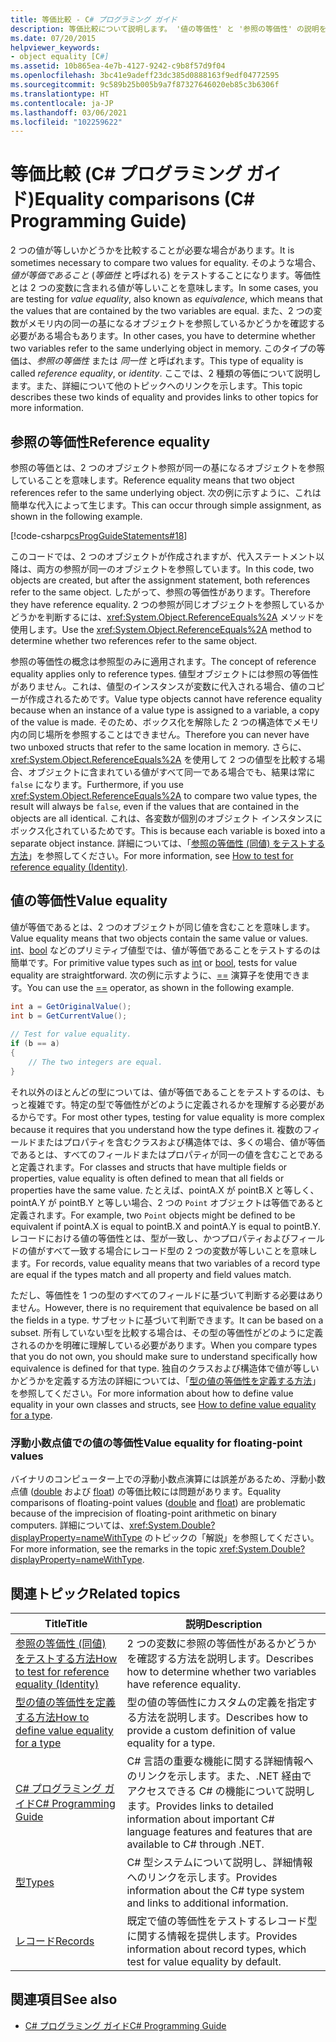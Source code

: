 ```yaml
---
title: 等価比較 - C# プログラミング ガイド
description: 等価比較について説明します。 '値の等価性' と '参照の等価性' の説明を確認し、その他のリソースを参照してください。
ms.date: 07/20/2015
helpviewer_keywords:
- object equality [C#]
ms.assetid: 10b865ea-4e7b-4127-9242-c9b8f57d9f04
ms.openlocfilehash: 3bc41e9adeff23dc385d0888163f9edf04772595
ms.sourcegitcommit: 9c589b25b005b9a7f87327646020eb85c3b6306f
ms.translationtype: HT
ms.contentlocale: ja-JP
ms.lasthandoff: 03/06/2021
ms.locfileid: "102259622"
---
```

# <a name="equality-comparisons-c-programming-guide"></a><span data-ttu-id="43807-104">等価比較 (C# プログラミング ガイド)</span><span class="sxs-lookup"><span data-stu-id="43807-104">Equality comparisons (C# Programming Guide)</span></span>

<span data-ttu-id="43807-105">2 つの値が等しいかどうかを比較することが必要な場合があります。</span><span class="sxs-lookup"><span data-stu-id="43807-105">It is sometimes necessary to compare two values for equality.</span></span> <span data-ttu-id="43807-106">そのような場合、*値が等価であること* (*等価性* と呼ばれる) をテストすることになります。等価性とは 2 つの変数に含まれる値が等しいことを意味します。</span><span class="sxs-lookup"><span data-stu-id="43807-106">In some cases, you are testing for *value equality*, also known as *equivalence*, which means that the values that are contained by the two variables are equal.</span></span> <span data-ttu-id="43807-107">また、2 つの変数がメモリ内の同一の基になるオブジェクトを参照しているかどうかを確認する必要がある場合もあります。</span><span class="sxs-lookup"><span data-stu-id="43807-107">In other cases, you have to determine whether two variables refer to the same underlying object in memory.</span></span> <span data-ttu-id="43807-108">このタイプの等価は、*参照の等価性* または *同一性* と呼ばれます。</span><span class="sxs-lookup"><span data-stu-id="43807-108">This type of equality is called *reference equality*, or *identity*.</span></span> <span data-ttu-id="43807-109">ここでは、2 種類の等価について説明します。また、詳細について他のトピックへのリンクを示します。</span><span class="sxs-lookup"><span data-stu-id="43807-109">This topic describes these two kinds of equality and provides links to other topics for more information.</span></span>  
  
## <a name="reference-equality"></a><span data-ttu-id="43807-110">参照の等価性</span><span class="sxs-lookup"><span data-stu-id="43807-110">Reference equality</span></span>

 <span data-ttu-id="43807-111">参照の等価とは、2 つのオブジェクト参照が同一の基になるオブジェクトを参照していることを意味します。</span><span class="sxs-lookup"><span data-stu-id="43807-111">Reference equality means that two object references refer to the same underlying object.</span></span> <span data-ttu-id="43807-112">次の例に示すように、これは簡単な代入によって生じます。</span><span class="sxs-lookup"><span data-stu-id="43807-112">This can occur through simple assignment, as shown in the following example.</span></span>  
  
 [!code-csharp[csProgGuideStatements#18](~/samples/snippets/csharp/VS_Snippets_VBCSharp/csProgGuideStatements/CS/Statements.cs#18)]  
  
 <span data-ttu-id="43807-113">このコードでは、2 つのオブジェクトが作成されますが、代入ステートメント以降は、両方の参照が同一のオブジェクトを参照しています。</span><span class="sxs-lookup"><span data-stu-id="43807-113">In this code, two objects are created, but after the assignment statement, both references refer to the same object.</span></span> <span data-ttu-id="43807-114">したがって、参照の等価性があります。</span><span class="sxs-lookup"><span data-stu-id="43807-114">Therefore they have reference equality.</span></span> <span data-ttu-id="43807-115">2 つの参照が同じオブジェクトを参照しているかどうかを判断するには、<xref:System.Object.ReferenceEquals%2A> メソッドを使用します。</span><span class="sxs-lookup"><span data-stu-id="43807-115">Use the <xref:System.Object.ReferenceEquals%2A> method to determine whether two references refer to the same object.</span></span>  
  
<span data-ttu-id="43807-116">参照の等価性の概念は参照型のみに適用されます。</span><span class="sxs-lookup"><span data-stu-id="43807-116">The concept of reference equality applies only to reference types.</span></span> <span data-ttu-id="43807-117">値型オブジェクトには参照の等価性がありません。これは、値型のインスタンスが変数に代入される場合、値のコピーが作成されるためです。</span><span class="sxs-lookup"><span data-stu-id="43807-117">Value type objects cannot have reference equality because when an instance of a value type is assigned to a variable, a copy of the value is made.</span></span> <span data-ttu-id="43807-118">そのため、ボックス化を解除した 2 つの構造体でメモリ内の同じ場所を参照することはできません。</span><span class="sxs-lookup"><span data-stu-id="43807-118">Therefore you can never have two unboxed structs that refer to the same location in memory.</span></span> <span data-ttu-id="43807-119">さらに、<xref:System.Object.ReferenceEquals%2A> を使用して 2 つの値型を比較する場合、オブジェクトに含まれている値がすべて同一である場合でも、結果は常に `false` になります。</span><span class="sxs-lookup"><span data-stu-id="43807-119">Furthermore, if you use <xref:System.Object.ReferenceEquals%2A> to compare two value types, the result will always be `false`, even if the values that are contained in the objects are all identical.</span></span> <span data-ttu-id="43807-120">これは、各変数が個別のオブジェクト インスタンスにボックス化されているためです。</span><span class="sxs-lookup"><span data-stu-id="43807-120">This is because each variable is boxed into a separate object instance.</span></span> <span data-ttu-id="43807-121">詳細については、「[参照の等価性 (同値) をテストする方法](./how-to-test-for-reference-equality-identity.md)」を参照してください。</span><span class="sxs-lookup"><span data-stu-id="43807-121">For more information, see [How to test for reference equality (Identity)](./how-to-test-for-reference-equality-identity.md).</span></span>

## <a name="value-equality"></a><span data-ttu-id="43807-122">値の等価性</span><span class="sxs-lookup"><span data-stu-id="43807-122">Value equality</span></span>

 <span data-ttu-id="43807-123">値が等価であるとは、2 つのオブジェクトが同じ値を含むことを意味します。</span><span class="sxs-lookup"><span data-stu-id="43807-123">Value equality means that two objects contain the same value or values.</span></span> <span data-ttu-id="43807-124">[int](../../language-reference/builtin-types/integral-numeric-types.md)、[bool](../../language-reference/builtin-types/bool.md) などのプリミティブ値型では、値が等価であることをテストするのは簡単です。</span><span class="sxs-lookup"><span data-stu-id="43807-124">For primitive value types such as [int](../../language-reference/builtin-types/integral-numeric-types.md) or [bool](../../language-reference/builtin-types/bool.md), tests for value equality are straightforward.</span></span> <span data-ttu-id="43807-125">次の例に示すように、[==](../../language-reference/operators/equality-operators.md#equality-operator-) 演算子を使用できます。</span><span class="sxs-lookup"><span data-stu-id="43807-125">You can use the [==](../../language-reference/operators/equality-operators.md#equality-operator-) operator, as shown in the following example.</span></span>  
  
```csharp  
int a = GetOriginalValue();  
int b = GetCurrentValue();  
  
// Test for value equality.
if (b == a)
{  
    // The two integers are equal.  
}  
```  
  
 <span data-ttu-id="43807-126">それ以外のほとんどの型については、値が等価であることをテストするのは、もっと複雑です。特定の型で等価性がどのように定義されるかを理解する必要があるからです。</span><span class="sxs-lookup"><span data-stu-id="43807-126">For most other types, testing for value equality is more complex because it requires that you understand how the type defines it.</span></span> <span data-ttu-id="43807-127">複数のフィールドまたはプロパティを含むクラスおよび構造体では、多くの場合、値が等価であるとは、すべてのフィールドまたはプロパティが同一の値を含むことであると定義されます。</span><span class="sxs-lookup"><span data-stu-id="43807-127">For classes and structs that have multiple fields or properties, value equality is often defined to mean that all fields or properties have the same value.</span></span> <span data-ttu-id="43807-128">たとえば、pointA.X が pointB.X と等しく、pointA.Y が pointB.Y と等しい場合、2 つの `Point` オブジェクトは等価であると定義されます。</span><span class="sxs-lookup"><span data-stu-id="43807-128">For example, two `Point` objects might be defined to be equivalent if pointA.X is equal to pointB.X and pointA.Y is equal to pointB.Y.</span></span> <span data-ttu-id="43807-129">レコードにおける値の等価性とは、型が一致し、かつプロパティおよびフィールドの値がすべて一致する場合にレコード型の 2 つの変数が等しいことを意味します。</span><span class="sxs-lookup"><span data-stu-id="43807-129">For records, value equality means that two variables of a record type are equal if the types match and all property and field values match.</span></span>  
  
<span data-ttu-id="43807-130">ただし、等価性を 1 つの型のすべてのフィールドに基づいて判断する必要はありません。</span><span class="sxs-lookup"><span data-stu-id="43807-130">However, there is no requirement that equivalence be based on all the fields in a type.</span></span> <span data-ttu-id="43807-131">サブセットに基づいて判断できます。</span><span class="sxs-lookup"><span data-stu-id="43807-131">It can be based on a subset.</span></span> <span data-ttu-id="43807-132">所有していない型を比較する場合は、その型の等価性がどのように定義されるのかを明確に理解している必要があります。</span><span class="sxs-lookup"><span data-stu-id="43807-132">When you compare types that you do not own, you should make sure to understand specifically how equivalence is defined for that type.</span></span> <span data-ttu-id="43807-133">独自のクラスおよび構造体で値が等しいかどうかを定義する方法の詳細については、「[型の値の等価性を定義する方法](./how-to-define-value-equality-for-a-type.md)」を参照してください。</span><span class="sxs-lookup"><span data-stu-id="43807-133">For more information about how to define value equality in your own classes and structs, see [How to define value equality for a type](./how-to-define-value-equality-for-a-type.md).</span></span>
  
### <a name="value-equality-for-floating-point-values"></a><span data-ttu-id="43807-134">浮動小数点値での値の等価性</span><span class="sxs-lookup"><span data-stu-id="43807-134">Value equality for floating-point values</span></span>

 <span data-ttu-id="43807-135">バイナリのコンピューター上での浮動小数点演算には誤差があるため、浮動小数点値 ([double](../../language-reference/builtin-types/floating-point-numeric-types.md) および [float](../../language-reference/builtin-types/floating-point-numeric-types.md)) の等価比較には問題があります。</span><span class="sxs-lookup"><span data-stu-id="43807-135">Equality comparisons of floating-point values ([double](../../language-reference/builtin-types/floating-point-numeric-types.md) and [float](../../language-reference/builtin-types/floating-point-numeric-types.md)) are problematic because of the imprecision of floating-point arithmetic on binary computers.</span></span> <span data-ttu-id="43807-136">詳細については、<xref:System.Double?displayProperty=nameWithType> のトピックの「解説」を参照してください。</span><span class="sxs-lookup"><span data-stu-id="43807-136">For more information, see the remarks in the topic <xref:System.Double?displayProperty=nameWithType>.</span></span>  
  
## <a name="related-topics"></a><span data-ttu-id="43807-137">関連トピック</span><span class="sxs-lookup"><span data-stu-id="43807-137">Related topics</span></span>  
  
|<span data-ttu-id="43807-138">Title</span><span class="sxs-lookup"><span data-stu-id="43807-138">Title</span></span>|<span data-ttu-id="43807-139">説明</span><span class="sxs-lookup"><span data-stu-id="43807-139">Description</span></span>|  
|-----------|-----------------|
|[<span data-ttu-id="43807-140">参照の等価性 (同値) をテストする方法</span><span class="sxs-lookup"><span data-stu-id="43807-140">How to test for reference equality (Identity)</span></span>](./how-to-test-for-reference-equality-identity.md)|<span data-ttu-id="43807-141">2 つの変数に参照の等価性があるかどうかを確認する方法を説明します。</span><span class="sxs-lookup"><span data-stu-id="43807-141">Describes how to determine whether two variables have reference equality.</span></span>|
|[<span data-ttu-id="43807-142">型の値の等価性を定義する方法</span><span class="sxs-lookup"><span data-stu-id="43807-142">How to define value equality for a type</span></span>](./how-to-define-value-equality-for-a-type.md)|<span data-ttu-id="43807-143">型の値の等価性にカスタムの定義を指定する方法を説明します。</span><span class="sxs-lookup"><span data-stu-id="43807-143">Describes how to provide a custom definition of value equality for a type.</span></span>|
|[<span data-ttu-id="43807-144">C# プログラミング ガイド</span><span class="sxs-lookup"><span data-stu-id="43807-144">C# Programming Guide</span></span>](../index.md)|<span data-ttu-id="43807-145">C# 言語の重要な機能に関する詳細情報へのリンクを示します。また、.NET 経由でアクセスできる C# の機能について説明します。</span><span class="sxs-lookup"><span data-stu-id="43807-145">Provides links to detailed information about important C# language features and features that are available to C# through .NET.</span></span>|
|[<span data-ttu-id="43807-146">型</span><span class="sxs-lookup"><span data-stu-id="43807-146">Types</span></span>](../types/index.md)|<span data-ttu-id="43807-147">C# 型システムについて説明し、詳細情報へのリンクを示します。</span><span class="sxs-lookup"><span data-stu-id="43807-147">Provides information about the C# type system and links to additional information.</span></span>|
|[<span data-ttu-id="43807-148">レコード</span><span class="sxs-lookup"><span data-stu-id="43807-148">Records</span></span>](../classes-and-structs/records.md)|<span data-ttu-id="43807-149">既定で値の等価性をテストするレコード型に関する情報を提供します。</span><span class="sxs-lookup"><span data-stu-id="43807-149">Provides information about record types, which test for value equality by default.</span></span>|

## <a name="see-also"></a><span data-ttu-id="43807-150">関連項目</span><span class="sxs-lookup"><span data-stu-id="43807-150">See also</span></span>

- [<span data-ttu-id="43807-151">C# プログラミング ガイド</span><span class="sxs-lookup"><span data-stu-id="43807-151">C# Programming Guide</span></span>](../index.md)
